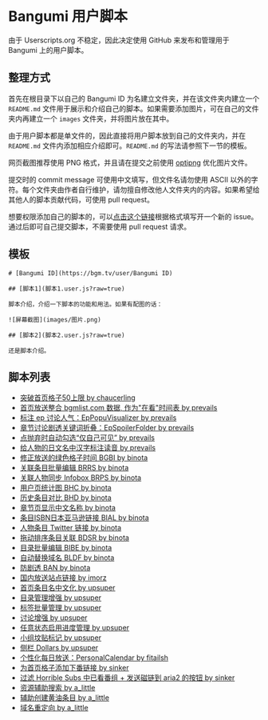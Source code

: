 # Bangumi 用户脚本

由于 Userscripts.org 不稳定，因此决定使用 GitHub 来发布和管理用于 Bangumi 上的用户脚本。

## 整理方式

首先在根目录下以自己的 Bangumi ID 为名建立文件夹，并在该文件夹内建立一个 `README.md` 文件用于展示和介绍自己的脚本。如果需要添加图片，可在自己的文件夹内再建立一个 `images` 文件夹，并将图片放在其中。

由于用户脚本都是单文件的，因此直接将用户脚本放到自己的文件夹内，并在 `README.md` 文件内添加相应介绍即可。`README.md` 的写法请参照下一节的模板。

网页截图推荐使用 PNG 格式，并且请在提交之前使用 [optipng](http://optipng.sourceforge.net/) 优化图片文件。

提交时的 commit message 可使用中文填写，但文件名请勿使用 ASCII 以外的字符。每个文件夹由作者自行维护，请勿擅自修改他人文件夹内的内容。如果希望给其他人的脚本贡献代码，可使用 pull request。

想要权限添加自己的脚本的，可以[点击这个链接](https://github.com/bangumi/scripts/issues/new?labels=%E6%B7%BB%E5%8A%A0%E6%9D%83%E9%99%90&title=%E6%B7%BB%E5%8A%A0%E5%86%99%E5%85%A5%E6%9D%83%E9%99%90%E7%BB%99%20[[Bangumi%E7%94%A8%E6%88%B7%E5%90%8D]])根据格式填写开一个新的 issue。通过后即可自己提交脚本，不需要使用 pull request 请求。

## 模板

```
# [Bangumi ID](https://bgm.tv/user/Bangumi ID)

## [脚本1](脚本1.user.js?raw=true)

脚本介绍，介绍一下脚本的功能和用法。如果有配图的话：

![屏幕截图](images/图片.png)

## [脚本2](脚本2.user.js?raw=true)

还是脚本介绍。
```

## 脚本列表

<!--GENERATED#SCRIPT-LIST#START-->
- [突破首页格子50上限 by chaucerling](https://github.com/bangumi/scripts/tree/master/chaucerling#突破首页格子50上限)
- [首页放送整合 bgmlist.com 数据, 作为"在看"时间表 by prevails](https://github.com/bangumi/scripts/tree/master/prevails#首页放送整合-bgmlist.com-数据,-作为"在看"时间表)
- [标注 ep 讨论人气：EpPopuVisualizer by prevails](https://github.com/bangumi/scripts/tree/master/prevails#标注-ep-讨论人气：eppopuvisualizer)
- [章节讨论剧透关键词折叠：EpSpoilerFolder by prevails](https://github.com/bangumi/scripts/tree/master/prevails#章节讨论剧透关键词折叠：epspoilerfolder)
- [点抛弃时自动勾选“仅自己可见” by prevails](https://github.com/bangumi/scripts/tree/master/prevails#点抛弃时自动勾选“仅自己可见”)
- [给人物的日文名中汉字标注读音 by prevails](https://github.com/bangumi/scripts/tree/master/prevails#给人物的日文名中汉字标注读音)
- [修正放送的绿色格子时间 BGBI  by binota](https://github.com/bangumi/scripts/tree/master/binota#修正放送的绿色格子时间-bgbi-)
- [关联条目批量编辑 BRRS by binota](https://github.com/bangumi/scripts/tree/master/binota#关联条目批量编辑-brrs)
- [关联人物同步 Infobox BRPS by binota](https://github.com/bangumi/scripts/tree/master/binota#关联人物同步-infobox-brps)
- [用户页统计图 BHC by binota](https://github.com/bangumi/scripts/tree/master/binota#用户页统计图-bhc)
- [历史条目对比 BHD by binota](https://github.com/bangumi/scripts/tree/master/binota#历史条目对比-bhd)
- [章节页显示中文名称 by binota](https://github.com/bangumi/scripts/tree/master/binota#章节页显示中文名称)
- [条目ISBN日本亚马逊链接 BIAL by binota](https://github.com/bangumi/scripts/tree/master/binota#条目isbn日本亚马逊链接-bial)
- [人物条目 Twitter 链接 by binota](https://github.com/bangumi/scripts/tree/master/binota#人物条目-twitter-链接)
- [拖动排序条目关联 BDSR by binota](https://github.com/bangumi/scripts/tree/master/binota#拖动排序条目关联-bdsr)
- [目录批量编辑 BIBE by binota](https://github.com/bangumi/scripts/tree/master/binota#目录批量编辑-bibe)
- [自动替换域名 BLDF by binota](https://github.com/bangumi/scripts/tree/master/binota#自动替换域名-bldf)
- [防剧透 BAN by binota](https://github.com/bangumi/scripts/tree/master/binota#防剧透-ban)
- [国内放送站点链接 by imorz](https://github.com/bangumi/scripts/tree/master/imorz#国内放送站点链接)
- [首页条目名中文化 by upsuper](https://github.com/bangumi/scripts/tree/master/upsuper#首页条目名中文化)
- [目录管理增强 by upsuper](https://github.com/bangumi/scripts/tree/master/upsuper#目录管理增强)
- [标签批量管理 by upsuper](https://github.com/bangumi/scripts/tree/master/upsuper#标签批量管理)
- [讨论增强 by upsuper](https://github.com/bangumi/scripts/tree/master/upsuper#讨论增强)
- [任意状态启用进度管理 by upsuper](https://github.com/bangumi/scripts/tree/master/upsuper#任意状态启用进度管理)
- [小组坟贴标记 by upsuper](https://github.com/bangumi/scripts/tree/master/upsuper#小组坟贴标记)
- [侧栏 Dollars by upsuper](https://github.com/bangumi/scripts/tree/master/upsuper#侧栏-dollars)
- [个性化每日放送：PersonalCalendar by fitailsh](https://github.com/bangumi/scripts/tree/master/fitailsh#个性化每日放送：personalcalendar)
- [为首页格子添加下番链接 by sinker](https://github.com/bangumi/scripts/tree/master/sinker#为首页格子添加下番链接)
- [过滤 Horrible Subs 中已看番组 + 发送磁链到 aria2 的按钮 by sinker](https://github.com/bangumi/scripts/tree/master/sinker#过滤-horrible-subs-中已看番组--发送磁链到-aria2-的按钮)
- [资源辅助搜索 by a_little](https://github.com/bangumi/scripts/tree/master/a_little#资源辅助搜索)
- [辅助创建黄油条目 by a_little](https://github.com/bangumi/scripts/tree/master/a_little#辅助创建黄油条目)
- [域名重定向 by a_little](https://github.com/bangumi/scripts/tree/master/a_little#域名重定向)
<!--GENERATED#SCRIPT-LIST#END-->

